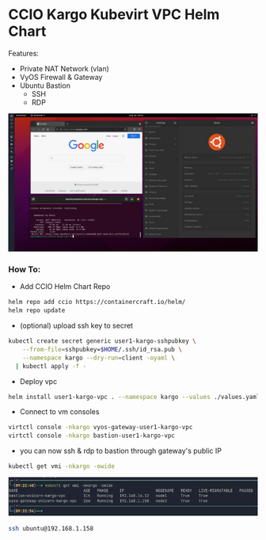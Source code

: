 # CCIO Kargo Kubevirt VPC Helm Chart
Features:
  - Private NAT Network (vlan)
  - VyOS Firewall & Gateway
  - Ubuntu Bastion    
    - SSH    
    - RDP    

![RDP](../pages/kargo-vpc-UbuntuRDP.png)

### How To:
  - Add CCIO Helm Chart Repo
```sh
helm repo add ccio https://containercraft.io/helm/
helm repo update
```
  - (optional) upload ssh key to secret
```sh
kubectl create secret generic user1-kargo-sshpubkey \
    --from-file=sshpubkey=$HOME/.ssh/id_rsa.pub \
    --namespace kargo --dry-run=client -oyaml \
  | kubectl apply -f -
```
  - Deploy vpc
```sh
helm install user1-kargo-vpc . --namespace kargo --values ./values.yaml
```
  - Connect to vm consoles
```sh
virtctl console -nkargo vyos-gateway-user1-kargo-vpc 
virtctl console -nkargo bastion-user1-kargo-vpc 
```
  - you can now ssh & rdp to bastion through gateway's public IP
```sh
kubectl get vmi -nkargo -owide
```
![vmi list](../pages/kargo-vpc-get-vmi.png)
```sh
ssh ubuntu@192.168.1.158
```
